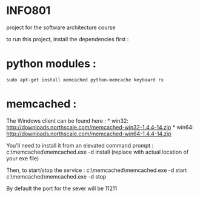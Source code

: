 # INFO801
project for the software architecture course

to run this project, install the dependencies first :


# python modules :
    sudo apt-get install memcached python-memcache keyboard rx

# memcached :

The Windows client can be found here : 
    * win32: http://downloads.northscale.com/memcached-win32-1.4.4-14.zip
    * win64: http://downloads.northscale.com/memcached-win64-1.4.4-14.zip

You'll need to install it from an elevated command prompt :
    c:\memcached\memcached.exe -d install (replace with actual location of your exe file)

Then, to start/stop the service : 
    c:\memcached\memcached.exe -d start
    c:\memcached\memcached.exe -d stop

By default the port for the sever will be 11211



